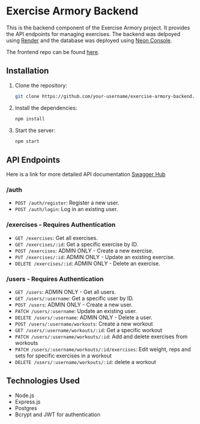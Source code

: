 # Exercise Armory Backend

This is the backend component of the Exercise Armory project. It provides the API endpoints for managing exercises. The backend was delpoyed using [Render](https://render.com/) and the database was deployed using [Neon Console](https://neon.tech/).

The frontend repo can be found [here](https://github.com/MattOzuna/exercise-armory-frontend).

## Installation
1. Clone the repository:

    ```bash
    git clone https://github.com/your-username/exercise-armory-backend.git
    ```

2. Install the dependencies:

    ```bash
    npm install
    ```

3. Start the server:

    ```bash
    npm start
    ```

## API Endpoints

Here is a link for more detailed API documentation [Swagger Hub](https://app.swaggerhub.com/apis-docs/MOZUNA22/exercise-armory/1.0.0)

### /auth
- `POST /auth/register`: Register a new user.
- `POST /auth/login`: Log in an existing user.

### /exercises - Requires Authentication
- `GET /exercises`: Get all exercises.
- `GET /exercises/:id`: Get a specific exercise by ID.
- `POST /exercises`: ADMIN ONLY - Create a new exercise.
- `PUT /exercises/:id`: ADMIN ONLY - Update an existing exercise.
- `DELETE /exercises/:id`: ADMIN ONLY - Delete an exercise.

### /users - Requires Authentication
- `GET /users`: ADMIN ONLY - Get all users.
- `GET /users/:username`: Get a specific user by ID.
- `POST /users`: ADMIN ONLY - Create a new user.
- `PATCH /users/:username`: Update an existing user.
- `DELETE /users/:username`: ADMIN ONLY - Delete a user.
- `POST /users/:username/workouts`: Create a new workout
- `GET /users/:username/workouts/:id`: Get a specific workout
- `PATCH /users/:username/workouts/:id`: Add and delete exercises from workouts
- `PATCH /users/:username/workouts/:id/exercises`: Edit weight, reps and sets for specific exercises in a workout
- `DELETE /users/:username/workouts/:id`: delete a workout

## Technologies Used

- Node.js
- Express.js
- Postgres
- Bcrypt and JWT for authentication
